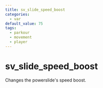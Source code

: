 ```yaml
---
title: sv_slide_speed_boost
categories:
  - var
default_value: 75
tags:
  - parkour
  - movement
  - player
---
```


# sv_slide_speed_boost

Changes the powerslide's speed boost.
